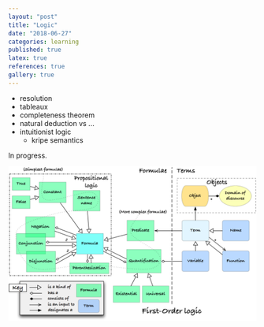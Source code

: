 ```yaml
---
layout: "post"
title: "Logic"
date: "2018-06-27"
categories: learning
published: true
latex: true
references: true
gallery: true
---
```


- resolution
- tableaux
- completeness theorem
- natural deduction vs ...
- intuitionist logic
  - kripe semantics

In progress.

![](/assets/png-images/2018-06-27-learning-logic-18987575.png)
